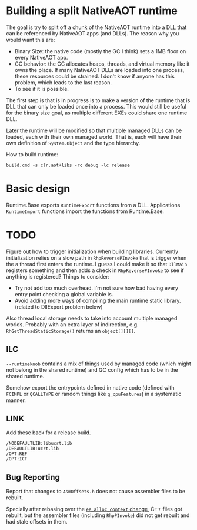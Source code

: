 # Building a split NativeAOT runtime

The goal is try to split off a chunk of the NativeAOT runtime into a DLL that can be referenced by
NativeAOT apps (and DLLs). The reason why you would want this are:

-   Binary Size: the native code (mostly the GC I think) sets a 1MB floor on every NativeAOT app.
-   GC behavior: the GC allocates heaps, threads, and virtual memory like it owns the place.
    If many NativeAOT DLLs are loaded into one process, these resources could be strained.
    I don't know if anyone has this problem, which leads to the last reason.
-   To see if it is possible.

The first step is that is in progress is to make a version of the runtime that is DLL that can only
be loaded once into a process. This would still be useful for the binary size goal, as multiple different
EXEs could share one runtime DLL.

Later the runtime will be modified so that multiple managed DLLs can be loaded, each with their own
managed world. That is, each will have their own definition of `System.Object` and the type hierarchy.

How to build runtime:

```batch
build.cmd -s clr.aot+libs -rc debug -lc release
```

# Basic design

Runtime.Base exports `RuntimeExport` functions from a DLL. Applications `RuntimeImport` functions
import the functions from Runtime.Base.

# TODO

Figure out how to trigger initialization when building libraries. Currently initialization relies on
a slow path in `RhpReversePInvoke` that is trigger when the a thread first enters the runtime. I guess
I could make it so that `DllMain` registers something and then adds a check in `RhpReversePInvoke` to
see if anything is registered? Things to consider:

* Try not add too much overhead. I'm not sure how bad having every entry point checking a global variable is.
* Avoid adding more ways of compiling the main runtime static library. (related to DllExport problem below)

Also thread local storage needs to take into account multiple managed worlds. Probably with an extra
layer of indirection, e.g. `RhGetThreadStaticStorage()` returns an `object[][][]`.

## ILC

`--runtimeknob` contains a mix of things used by managed code (which might not belong in the shared runtime)
and GC config which has to be in the shared runtime.

Somehow export the entrypoints defined in native code (defined with `FCIMPL` or `QCALLTYPE` or
random things like `g_cpuFeatures`) in a systematic manner.

## LINK

Add these back for a release build.

```
/NODEFAULTLIB:libucrt.lib
/DEFAULTLIB:ucrt.lib
/OPT:REF
/OPT:ICF
```

## Bug Reporting

Report that changes to `AsmOffsets.h` does not cause assembler files to be rebuilt.

Specially after rebasing over the [`ee_alloc_context` change](https://github.com/dotnet/runtime/pull/104851),
C++ files got rebuilt, but the assembler files (including `RhpPInvoke`) did not get rebuilt and had
stale offsets in them.
